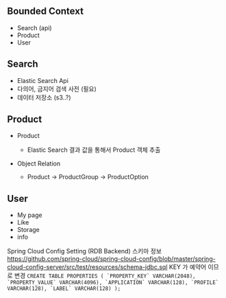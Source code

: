 Bounded Context
---
- Search (api)  
- Product  
- User  

Search
---
- Elastic Search Api  
- 다의어, 금지어 검색 사전 (필요)  
- 데이터 저장소 (s3..?)
  
Product  
---
- Product  
    - Elastic Search 결과 값을 통해서 Product 객체 추출
    
- Object Relation
    - Product -> ProductGroup -> ProductOption

User
---
- My page
- Like
- Storage
- info



Spring Cloud Config Setting (RDB Backend)
스키마 정보
    https://github.com/spring-cloud/spring-cloud-config/blob/master/spring-cloud-config-server/src/test/resources/schema-jdbc.sql
    KEY 가 예약어 이므로 변경 
    ```
        CREATE TABLE PROPERTIES (
          `PROPERTY_KEY` VARCHAR(2048),
          `PROPERTY_VALUE` VARCHAR(4096),
          `APPLICATION` VARCHAR(128),
          `PROFILE` VARCHAR(128),
          `LABEL` VARCHAR(128)
        );
    ```
    

